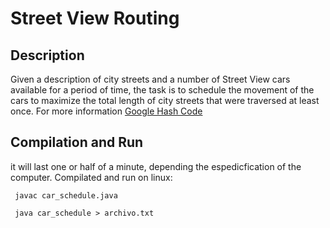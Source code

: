 # Street View Routing

## Description
Given a description of city streets and a number of Street View cars available for a period of time, the task is to schedule the movement of the cars to maximize the total length of city streets that were traversed at least once.
For more information [Google Hash Code](https://hashcode.withgoogle.com/2014/tasks/hashcode2014_final_task.pdf)

## Compilation and Run
   it will last one or half of a minute, depending the espedicfication of the computer. Compilated and run on linux:
      
     javac car_schedule.java
   
     java car_schedule > archivo.txt
    
   

